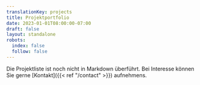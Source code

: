 ```yaml
---
translationKey: projects
title: Projektportfolio
date: 2023-01-01T08:00:00-07:00
draft: false
layout: standalone
robots:
  index: false
  follow: false
---
```


Die Projektliste ist noch nicht in Markdown überführt. Bei Interesse können Sie gerne [Kontakt]({{< ref "/contact" >}}) aufnehmens.
